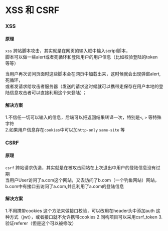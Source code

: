 # XSS 和 CSRF

### XSS 

#### 原理
`xss` 跨站脚本攻击，其实就是在网页的输入框中输入script脚本，  
脚本可以做一些alert或者死循环和登陆用户的用户信息（比如校验登陆的token 等等） 

当用户再次访问页面时这些脚本会在网页中加载出来，这时候就会出现弹窗alert,死循环，  
或者发请求给攻击者服务器（发送的请求这时候就可以携带走保存在用户本地的登陆信息攻击者可以直接利用这个来登陆）；

#### 解决方案
 
1.不信任一切可以输入的信息，后端可以把返回结果转译一次，特别是`<`, `>` 等特殊字符  
2.如果用户信息存在`cookies`中可以加`http-only` `same-site` 等

### CSRF

#### 原理
`csrf` 跨站请求伪造，其实就是在被攻击网站在上次退出中用户的登陆信息没有过期  
当用户User访问了a.com这个网站，又去访问了b.com（一个钓鱼网站）网站， b.com中有接口去访问了a.com,并且利用了a.com的登陆信息  

#### 解决方案
1.不用携带cookies 这个方法来做接口校验，可以改用在header头中添加auth 这种方式（jwt），或者接口就不允许携带cookies
2.同构项目可以采用csrf_token
3.验证referer（但是这个可以被修改）

 
